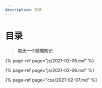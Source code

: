 ```yaml
---
description: 目录
---
```


# 目录

> **每天一个前端知识**

{% page-ref page="js/2021-02-05.md" %}

{% page-ref page="js/2021-02-06.md" %}

{% page-ref page="css/2021-02-07.md" %}

